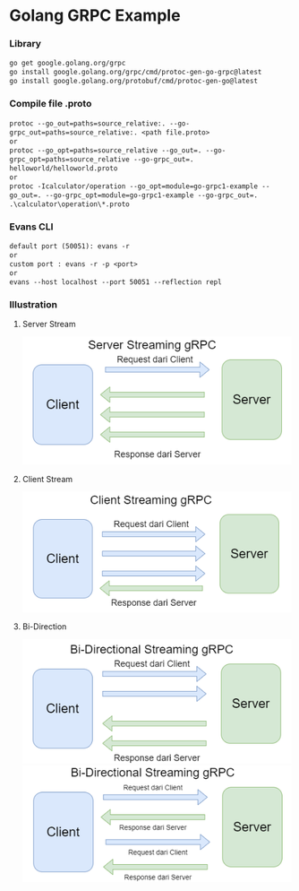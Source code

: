 # Golang GRPC Example
### Library
    go get google.golang.org/grpc 
    go install google.golang.org/grpc/cmd/protoc-gen-go-grpc@latest
    go install google.golang.org/protobuf/cmd/protoc-gen-go@latest

### Compile file .proto
    protoc --go_out=paths=source_relative:. --go-grpc_out=paths=source_relative:. <path file.proto>
    or
    protoc --go_opt=paths=source_relative --go_out=. --go-grpc_opt=paths=source_relative --go-grpc_out=. helloworld/helloworld.proto
    or 
    protoc -Icalculator/operation --go_opt=module=go-grpc1-example --go_out=. --go-grpc_opt=module=go-grpc1-example --go-grpc_out=. .\calculator\operation\*.proto

### Evans CLI
    default port (50051): evans -r
    or
    custom port : evans -r -p <port> 
    or 
    evans --host localhost --port 50051 --reflection repl


### Illustration
1. Server Stream

   ![](Illustration/server_stream_grpc.png)

2. Client Stream

   ![](Illustration/client_stream_grpc.png)

3. Bi-Direction

   ![](Illustration/bidi_grpc.png)
   ![](Illustration/bidi_pingpong.png)